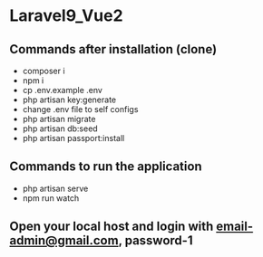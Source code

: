 # Laravel9_Vue2

## Commands after installation (clone)

- composer i
- npm i
- cp .env.example .env
- php artisan key:generate
- change .env file to self configs
- php artisan migrate
- php artisan db:seed
- php artisan passport:install

## Commands to run the application
- php artisan serve
- npm run watch

## Open your local host and login with email-admin@gmail.com, password-1
